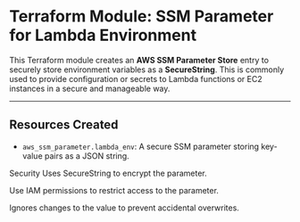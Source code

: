 # Terraform Module: SSM Parameter for Lambda Environment

This Terraform module creates an **AWS SSM Parameter Store** entry to securely store environment variables as a **SecureString**. This is commonly used to provide configuration or secrets to Lambda functions or EC2 instances in a secure and manageable way.

---

## Resources Created

- `aws_ssm_parameter.lambda_env`: A secure SSM parameter storing key-value pairs as a JSON string.


Security
Uses SecureString to encrypt the parameter.

Use IAM permissions to restrict access to the parameter.

Ignores changes to the value to prevent accidental overwrites.



